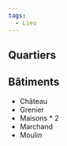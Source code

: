 ```yaml
---
tags:
  - Lieu
---
```

## Quartiers
## Bâtiments
- Château
- Grenier
- Maisons * 2
- Marchand
- Moulin